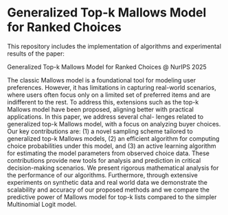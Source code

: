 # Generalized Top-k Mallows Model for Ranked Choices

This repository includes the implementation of algorithms and experimental results of the paper:

Generalized Top-k Mallows Model for Ranked Choices @ NurIPS 2025

The classic Mallows model is a foundational tool for modeling user preferences.
However, it has limitations in capturing real-world scenarios, where users often
focus only on a limited set of preferred items and are indifferent to the rest. To
address this, extensions such as the top-k Mallows model have been proposed,
aligning better with practical applications. In this paper, we address several chal-
lenges related to generalized top-k Mallows model, with a focus on analyzing
buyer choices. Our key contributions are: (1) a novel sampling scheme tailored
to generalized top-k Mallows models, (2) an efficient algorithm for computing
choice probabilities under this model, and (3) an active learning algorithm for
estimating the model parameters from observed choice data. These contributions
provide new tools for analysis and prediction in critical decision-making scenarios.
We present rigorous mathematical analysis for the performance of our algorithms.
Furthermore, through extensive experiments on synthetic data and real world data
we demonstrate the scalability and accuracy of our proposed methods and we
compare the predictive power of Mallows model for top-k lists compared to the
simpler Multinomial Logit model.
